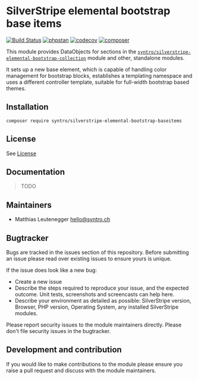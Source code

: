 # SilverStripe elemental bootstrap base items

[![Build Status](https://travis-ci.com/syntro-opensource/silverstripe-elemental-bootstrap-baseitems.svg?branch=master)](https://travis-ci.com/syntro-opensource/silverstripe-elemental-bootstrap-baseitems)
[![phpstan](https://img.shields.io/badge/PHPStan-enabled-success)](https://github.com/phpstan/phpstan)
[![codecov](https://codecov.io/gh/syntro-opensource/silverstripe-elemental-bootstrap-baseitems/branch/master/graph/badge.svg)](https://codecov.io/gh/syntro-opensource/silverstripe-elemental-bootstrap-baseitems)
[![composer](https://img.shields.io/packagist/dt/syntro/silverstripe-elemental-bootstrap-baseitems?color=success&logo=composer)](https://packagist.org/packages/syntro/silverstripe-elemental-bootstrap-baseitems)


This module provides DataObjects for sections in the
[`syntro/silverstripe-elemental-bootstrap-collection`](https://github.com/syntro-opensource/silverstripe-elemental-bootstrap-collection) module and other, standalone modules.

It sets up a new base element, which is capable of handling color management
for bootstrap blocks, establishes a templating namespace and uses a different
controller template, suitable for full-width bootstrap based themes.



## Installation

```
composer require syntro/silverstripe-elemental-bootstrap-baseitems
```


## License
See [License](license.md)

## Documentation
> TODO

<!-- ## Example configuration (optional)
If your module makes use of the config API in SilverStripe it's a good idea to provide an example config
 here that will get the module working out of the box and expose the user to the possible configuration options.

Provide a yaml code example where possible.

```yaml

Page:
  config_option: true
  another_config:
    - item1
    - item2

``` -->

## Maintainers
 * Matthias Leutenegger <hello@syntro.ch>

## Bugtracker
Bugs are tracked in the issues section of this repository. Before submitting an issue please read over
existing issues to ensure yours is unique.

If the issue does look like a new bug:

 - Create a new issue
 - Describe the steps required to reproduce your issue, and the expected outcome. Unit tests, screenshots
 and screencasts can help here.
 - Describe your environment as detailed as possible: SilverStripe version, Browser, PHP version,
 Operating System, any installed SilverStripe modules.

Please report security issues to the module maintainers directly. Please don't file security issues in the bugtracker.

## Development and contribution
If you would like to make contributions to the module please ensure you raise a pull request and discuss with the module maintainers.
